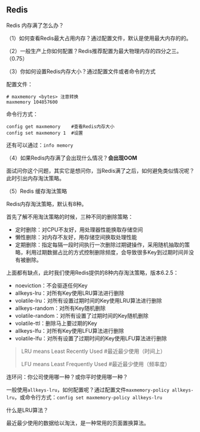 ## Redis

Redis 内存满了怎么办？

（1）如何查看Redis最大占用内存？通过配置文件，默认是使用最大内存的的。

（2）一般生产上你如何配置？Redis推荐配置为最大物理内存的四分之三。（0.75）

（3）你如何设置Redis内存大小？通过配置文件或者命令的方式

配置文件：

```redis
# maxmemory <bytes> 注意转换
maxmemory 104857600
```

命令行方式：

```redis
config get maxmemory    #查看Redis内存大小
config set maxmemory 1  #设置
```

还有可以通过：`info memory`

（4）如果Redis内存满了会出现什么情况？**会出现OOM**

面试问你这个问题，其实它是想问你，当Redis满了之后，如何避免类似情况呢？此时引出内存淘汰策略。

（5）Redis 缓存淘汰策略

Redis内存淘汰策略，默认有8种。

首先了解不用淘汰策略的时候，三种不同的删除策略：

* 定时删除：对CPU不友好，用处理器性能换取存储空间
* 懒性删除：对内存不友好，用存储空间换取处理性能
* 定期删除：指定每隔一段时间执行一次删除过期键操作，采用随机抽取的策略，利用过期数据占比的方式控制删除频度，会导致很多Key到过期时间并没有被删除。

上面都有缺点，此时我们使用Redis提供的8种内存淘汰策略，版本6.2.5：

* noeviction：不会驱逐任何Key
* allkeys-lru：对所有Key使用LRU算法进行删除
* volatile-lru：对所有设置过期时间的Key使用LRU算法进行删除
* allkeys-random：对所有Key随机删除
* volatile-random：对所有设置了过期时间的Key随机删除
* volatile-ttl：删除马上要过期的Key
* allkeys-lfu：对所有Key使用LFU算法进行删除
* volatile-lfu：对所有设置了过期时间的Key使用LFU算法进行删除

> LRU means Least Recently Used #最近最少使用（时间上）
>
> LFU means Least Frequently Used #最近最少使用（频率度）

连环问：你公司使用哪一种？或你平时使用哪一种？

一般使用`allkeys-lru`，如何配置呢？通过配置文件`maxmemory-policy allkeys-lru`，或命令行方式：`config set maxmemory-policy allkeys-lru `



什么是LRU算法？

最近最少使用的数据给以淘汰，是一种常用的页面置换算法。